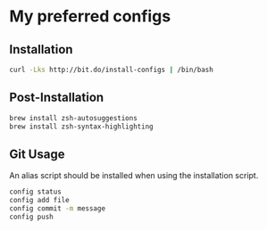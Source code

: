 # My preferred configs

## Installation

```bash
curl -Lks http://bit.do/install-configs | /bin/bash
```

## Post-Installation

```bash
brew install zsh-autosuggestions
brew install zsh-syntax-highlighting
```

## Git Usage

An alias script should be installed when using the installation script.

```bash
config status
config add file
config commit -m message
config push
```
